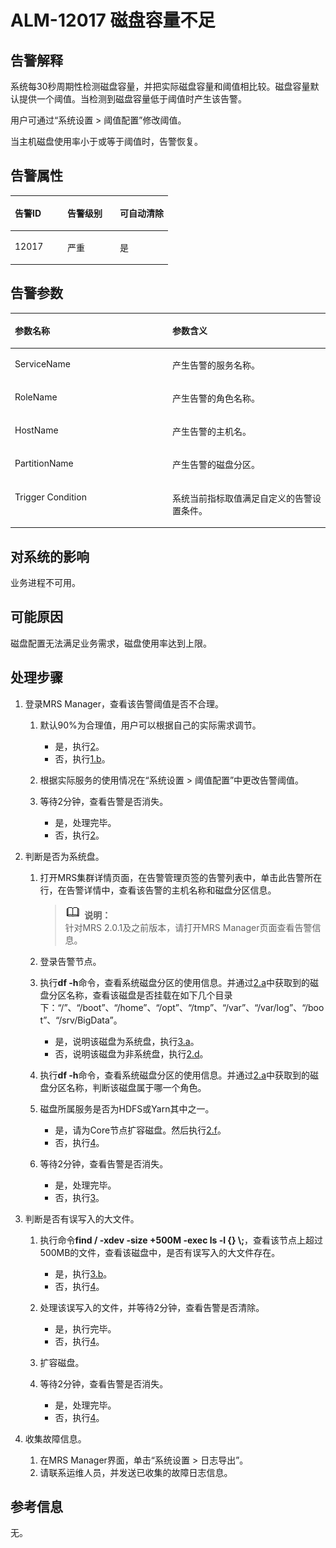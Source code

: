 # ALM-12017 磁盘容量不足<a name="ZH-CN_TOPIC_0191883074"></a>

## 告警解释<a name="zh-cn_topic_0191813938_section33728370102144"></a>

系统每30秒周期性检测磁盘容量，并把实际磁盘容量和阈值相比较。磁盘容量默认提供一个阈值。当检测到磁盘容量低于阈值时产生该告警。

用户可通过“系统设置 \> 阈值配置”修改阈值。

当主机磁盘使用率小于或等于阈值时，告警恢复。

## 告警属性<a name="zh-cn_topic_0191813938_section12259062102156"></a>

<a name="zh-cn_topic_0191813938_table29900204102139"></a>
<table><thead align="left"><tr id="zh-cn_topic_0191813938_row23378999102139"><th class="cellrowborder" valign="top" width="33.33333333333333%" id="mcps1.1.4.1.1"><p id="zh-cn_topic_0191813938_p14650739102139"><a name="zh-cn_topic_0191813938_p14650739102139"></a><a name="zh-cn_topic_0191813938_p14650739102139"></a><strong id="zh-cn_topic_0191813938_b64747794102139"><a name="zh-cn_topic_0191813938_b64747794102139"></a><a name="zh-cn_topic_0191813938_b64747794102139"></a>告警ID</strong></p>
</th>
<th class="cellrowborder" valign="top" width="33.33333333333333%" id="mcps1.1.4.1.2"><p id="zh-cn_topic_0191813938_p10079948102139"><a name="zh-cn_topic_0191813938_p10079948102139"></a><a name="zh-cn_topic_0191813938_p10079948102139"></a><strong id="zh-cn_topic_0191813938_b23610674102139"><a name="zh-cn_topic_0191813938_b23610674102139"></a><a name="zh-cn_topic_0191813938_b23610674102139"></a>告警级别</strong></p>
</th>
<th class="cellrowborder" valign="top" width="33.33333333333333%" id="mcps1.1.4.1.3"><p id="zh-cn_topic_0191813938_p33416452102139"><a name="zh-cn_topic_0191813938_p33416452102139"></a><a name="zh-cn_topic_0191813938_p33416452102139"></a><strong id="zh-cn_topic_0191813938_b32312619102139"><a name="zh-cn_topic_0191813938_b32312619102139"></a><a name="zh-cn_topic_0191813938_b32312619102139"></a>可自动清除</strong></p>
</th>
</tr>
</thead>
<tbody><tr id="zh-cn_topic_0191813938_row22378115102139"><td class="cellrowborder" valign="top" width="33.33333333333333%" headers="mcps1.1.4.1.1 "><p id="zh-cn_topic_0191813938_p688022102139"><a name="zh-cn_topic_0191813938_p688022102139"></a><a name="zh-cn_topic_0191813938_p688022102139"></a>12017</p>
</td>
<td class="cellrowborder" valign="top" width="33.33333333333333%" headers="mcps1.1.4.1.2 "><p id="zh-cn_topic_0191813938_p55729830102139"><a name="zh-cn_topic_0191813938_p55729830102139"></a><a name="zh-cn_topic_0191813938_p55729830102139"></a>严重</p>
</td>
<td class="cellrowborder" valign="top" width="33.33333333333333%" headers="mcps1.1.4.1.3 "><p id="zh-cn_topic_0191813938_p17822362102139"><a name="zh-cn_topic_0191813938_p17822362102139"></a><a name="zh-cn_topic_0191813938_p17822362102139"></a>是</p>
</td>
</tr>
</tbody>
</table>

## 告警参数<a name="zh-cn_topic_0191813938_section6282523010223"></a>

<a name="zh-cn_topic_0191813938_table40491443102139"></a>
<table><thead align="left"><tr id="zh-cn_topic_0191813938_row24645368102139"><th class="cellrowborder" valign="top" width="50%" id="mcps1.1.3.1.1"><p id="zh-cn_topic_0191813938_p50117754102139"><a name="zh-cn_topic_0191813938_p50117754102139"></a><a name="zh-cn_topic_0191813938_p50117754102139"></a><strong id="zh-cn_topic_0191813938_b48406608102139"><a name="zh-cn_topic_0191813938_b48406608102139"></a><a name="zh-cn_topic_0191813938_b48406608102139"></a>参数名称</strong></p>
</th>
<th class="cellrowborder" valign="top" width="50%" id="mcps1.1.3.1.2"><p id="zh-cn_topic_0191813938_p28621152102139"><a name="zh-cn_topic_0191813938_p28621152102139"></a><a name="zh-cn_topic_0191813938_p28621152102139"></a><strong id="zh-cn_topic_0191813938_b56263781102139"><a name="zh-cn_topic_0191813938_b56263781102139"></a><a name="zh-cn_topic_0191813938_b56263781102139"></a>参数含义</strong></p>
</th>
</tr>
</thead>
<tbody><tr id="zh-cn_topic_0191813938_row36611985102139"><td class="cellrowborder" valign="top" width="50%" headers="mcps1.1.3.1.1 "><p id="zh-cn_topic_0191813938_p12780810102139"><a name="zh-cn_topic_0191813938_p12780810102139"></a><a name="zh-cn_topic_0191813938_p12780810102139"></a>ServiceName</p>
</td>
<td class="cellrowborder" valign="top" width="50%" headers="mcps1.1.3.1.2 "><p id="zh-cn_topic_0191813938_p28612724102139"><a name="zh-cn_topic_0191813938_p28612724102139"></a><a name="zh-cn_topic_0191813938_p28612724102139"></a>产生告警的服务名称。</p>
</td>
</tr>
<tr id="zh-cn_topic_0191813938_row56187931102139"><td class="cellrowborder" valign="top" width="50%" headers="mcps1.1.3.1.1 "><p id="zh-cn_topic_0191813938_p54928561102139"><a name="zh-cn_topic_0191813938_p54928561102139"></a><a name="zh-cn_topic_0191813938_p54928561102139"></a>RoleName</p>
</td>
<td class="cellrowborder" valign="top" width="50%" headers="mcps1.1.3.1.2 "><p id="zh-cn_topic_0191813938_p20028427102139"><a name="zh-cn_topic_0191813938_p20028427102139"></a><a name="zh-cn_topic_0191813938_p20028427102139"></a>产生告警的角色名称。</p>
</td>
</tr>
<tr id="zh-cn_topic_0191813938_row46038117102139"><td class="cellrowborder" valign="top" width="50%" headers="mcps1.1.3.1.1 "><p id="zh-cn_topic_0191813938_p38100001102139"><a name="zh-cn_topic_0191813938_p38100001102139"></a><a name="zh-cn_topic_0191813938_p38100001102139"></a>HostName</p>
</td>
<td class="cellrowborder" valign="top" width="50%" headers="mcps1.1.3.1.2 "><p id="zh-cn_topic_0191813938_p66201237102139"><a name="zh-cn_topic_0191813938_p66201237102139"></a><a name="zh-cn_topic_0191813938_p66201237102139"></a>产生告警的主机名。</p>
</td>
</tr>
<tr id="zh-cn_topic_0191813938_row58940228102139"><td class="cellrowborder" valign="top" width="50%" headers="mcps1.1.3.1.1 "><p id="zh-cn_topic_0191813938_p9429184102139"><a name="zh-cn_topic_0191813938_p9429184102139"></a><a name="zh-cn_topic_0191813938_p9429184102139"></a>PartitionName</p>
</td>
<td class="cellrowborder" valign="top" width="50%" headers="mcps1.1.3.1.2 "><p id="zh-cn_topic_0191813938_p25566473102139"><a name="zh-cn_topic_0191813938_p25566473102139"></a><a name="zh-cn_topic_0191813938_p25566473102139"></a>产生告警的磁盘分区。</p>
</td>
</tr>
<tr id="zh-cn_topic_0191813938_row28771670102139"><td class="cellrowborder" valign="top" width="50%" headers="mcps1.1.3.1.1 "><p id="zh-cn_topic_0191813938_p48803900102139"><a name="zh-cn_topic_0191813938_p48803900102139"></a><a name="zh-cn_topic_0191813938_p48803900102139"></a>Trigger Condition</p>
</td>
<td class="cellrowborder" valign="top" width="50%" headers="mcps1.1.3.1.2 "><p id="zh-cn_topic_0191813938_p60801827102139"><a name="zh-cn_topic_0191813938_p60801827102139"></a><a name="zh-cn_topic_0191813938_p60801827102139"></a>系统当前指标取值满足自定义的告警设置条件。</p>
</td>
</tr>
</tbody>
</table>

## 对系统的影响<a name="zh-cn_topic_0191813938_section14307814102210"></a>

业务进程不可用。

## 可能原因<a name="zh-cn_topic_0191813938_section21983945102215"></a>

磁盘配置无法满足业务需求，磁盘使用率达到上限。

## 处理步骤<a name="zh-cn_topic_0191813938_section43305119102220"></a>

1.  登录MRS Manager，查看该告警阈值是否不合理。
    1.  默认90%为合理值，用户可以根据自己的实际需求调节。
        -   是，执行[2](#zh-cn_topic_0191813938_li1589085510271)。
        -   否，执行[1.b](#zh-cn_topic_0191813938_li39303074103210)。

    2.  <a name="zh-cn_topic_0191813938_li39303074103210"></a>根据实际服务的使用情况在“系统设置 \> 阈值配置”中更改告警阈值。
    3.  等待2分钟，查看告警是否消失。
        -   是，处理完毕。
        -   否，执行[2](#zh-cn_topic_0191813938_li1589085510271)。

2.  <a name="zh-cn_topic_0191813938_li1589085510271"></a>判断是否为系统盘。
    1.  <a name="zh-cn_topic_0191813938_li4203435103158"></a>打开MRS集群详情页面，在告警管理页签的告警列表中，单击此告警所在行，在告警详情中，查看该告警的主机名称和磁盘分区信息。

        >![](public_sys-resources/icon-note.gif) **说明：**   
        >针对MRS 2.0.1及之前版本，请打开MRS Manager页面查看告警信息。  

    2.  登录告警节点。
    3.  执行**df -h**命令，查看系统磁盘分区的使用信息。并通过[2.a](#zh-cn_topic_0191813938_li4203435103158)中获取到的磁盘分区名称，查看该磁盘是否挂载在如下几个目录下：“/”、“/boot”、“/home”、“/opt”、“/tmp”、“/var”、“/var/log”、“/boot”、“/srv/BigData”。
        -   是，说明该磁盘为系统盘，执行[3.a](#zh-cn_topic_0191813938_li3904890010377)。
        -   否，说明该磁盘为非系统盘，执行[2.d](#zh-cn_topic_0191813938_li22825392103158)。

    4.  <a name="zh-cn_topic_0191813938_li22825392103158"></a>执行**df -h**命令，查看系统磁盘分区的使用信息。并通过[2.a](#zh-cn_topic_0191813938_li4203435103158)中获取到的磁盘分区名称，判断该磁盘属于哪一个角色。
    5.  磁盘所属服务是否为HDFS或Yarn其中之一。
        -   是，请为Core节点扩容磁盘。然后执行[2.f](#zh-cn_topic_0191813938_li23401589103652)。
        -   否，执行[4](#zh-cn_topic_0191813938_li572522141314)。

    6.  <a name="zh-cn_topic_0191813938_li23401589103652"></a>等待2分钟，查看告警是否消失。
        -   是，处理完毕。
        -   否，执行[3](#zh-cn_topic_0191813938_li1854606410341)。

3.  <a name="zh-cn_topic_0191813938_li1854606410341"></a>判断是否有误写入的大文件。
    1.  <a name="zh-cn_topic_0191813938_li3904890010377"></a>执行命令**find / -xdev -size +500M -exec ls -l \{\} \\;**，查看该节点上超过500MB的文件，查看该磁盘中，是否有误写入的大文件存在。
        -   是，执行[3.b](#zh-cn_topic_0191813938_li65656242103715)。
        -   否，执行[4](#zh-cn_topic_0191813938_li572522141314)。

    2.  <a name="zh-cn_topic_0191813938_li65656242103715"></a>处理该误写入的文件，并等待2分钟，查看告警是否清除。
        -   是，执行完毕。
        -   否，执行[4](#zh-cn_topic_0191813938_li572522141314)。

    3.  扩容磁盘。
    4.  等待2分钟，查看告警是否消失。
        -   是，处理完毕。
        -   否，执行[4](#zh-cn_topic_0191813938_li572522141314)。

4.  <a name="zh-cn_topic_0191813938_li572522141314"></a>收集故障信息。
    1.  在MRS Manager界面，单击“系统设置 \> 日志导出”。
    2.  请联系运维人员，并发送已收集的故障日志信息。


## **参考信息**<a name="zh-cn_topic_0191813938_section13081136172452"></a>

无。


